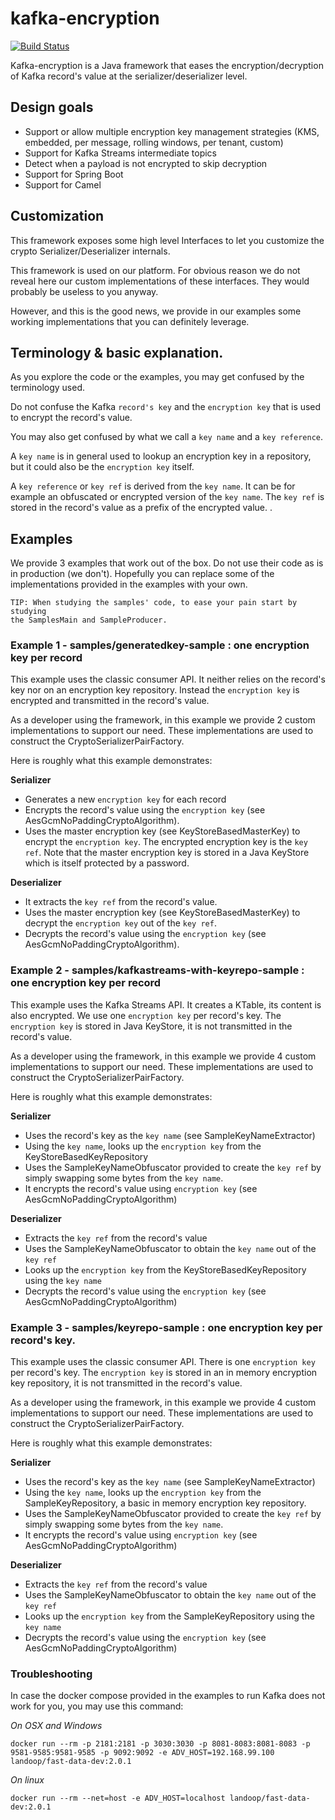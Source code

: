 # kafka-encryption

[![Build Status](https://travis-ci.com/QuickSign/kafka-encryption.svg?branch=master)](https://travis-ci.com/QuickSign/kafka-encryption)

Kafka-encryption is a Java framework that eases the encryption/decryption of Kafka 
record's value at the serializer/deserializer level.

## Design goals

* Support or allow multiple encryption key management strategies (KMS, embedded, per message, rolling windows, per tenant, custom)
* Support for Kafka Streams intermediate topics
* Detect when a payload is not encrypted to skip decryption
* Support for Spring Boot
* Support for Camel

## Customization

This framework exposes some high level Interfaces to let you customize the crypto 
Serializer/Deserializer internals.

This framework is used on our platform. For obvious reason we do not reveal here our custom 
implementations of these interfaces. They would probably be useless to you anyway. 

However, and this is the good news, we provide in our examples some working implementations that 
you can definitely leverage.

## Terminology & basic explanation.

As you explore the code or the examples, you may get confused by the terminology used.

Do not confuse the Kafka `record's key` and the `encryption key` that is used to encrypt the record's value.

You may also get confused by what we call a `key name` and a `key reference`.

A `key name` is in general used to lookup an encryption key in a repository, but it could also be the `encryption key` itself. 

A `key reference` or `key ref` is derived from the `key name`. It can be for example an obfuscated or 
encrypted version of the `key name`. The `key ref` is stored in the record's value as a prefix of the encrypted value. .

## Examples

We provide 3 examples that work out of the box. Do not use their code as is in production (we don't).
Hopefully you can replace some of the implementations provided in the examples with your own.

    TIP: When studying the samples' code, to ease your pain start by studying 
    the SamplesMain and SampleProducer.

### Example 1 - samples/generatedkey-sample : one encryption key per record

This example uses the classic consumer API. It neither relies on the record's key nor on an 
encryption key repository. Instead the `encryption key` is encrypted and transmitted in the record's value. 

As a developer using the framework, in this example we provide 2 custom implementations to support our need.
These implementations are used to construct the CryptoSerializerPairFactory.

Here is roughly what this example demonstrates: 

__Serializer__

* Generates a new `encryption key` for each record
* Encrypts the record's value using the `encryption key` (see AesGcmNoPaddingCryptoAlgorithm).
* Uses the master encryption key (see KeyStoreBasedMasterKey) to encrypt the `encryption key`. The encrypted encryption key is the `key ref`. Note that the master encryption key is stored in a Java KeyStore which is itself protected by a password.

__Deserializer__

* It extracts the `key ref` from the record's value. 
* Uses the master encryption key (see KeyStoreBasedMasterKey) to decrypt the `encryption key` out of the `key ref`.
* Decrypts the record's value using the `encryption key` (see AesGcmNoPaddingCryptoAlgorithm).

### Example 2 - samples/kafkastreams-with-keyrepo-sample : one encryption key per record

This example uses the Kafka Streams API. It creates a KTable, its content is also encrypted.
We use one `encryption key` per record's key.
The `encryption key` is stored in Java KeyStore, it is not transmitted in the record's value. 

As a developer using the framework, in this example we provide 4 custom implementations to support our need.
These implementations are used to construct the CryptoSerializerPairFactory.

Here is roughly what this example demonstrates: 

__Serializer__

* Uses the record's key as the `key name` (see SampleKeyNameExtractor)
* Using the `key name`, looks up the `encryption key` from the KeyStoreBasedKeyRepository  
* Uses the SampleKeyNameObfuscator provided to create the `key ref` by simply swapping some bytes from the `key name`.
* It encrypts the record's value using `encryption key` (see AesGcmNoPaddingCryptoAlgorithm)

__Deserializer__

* Extracts the `key ref` from the record's value
* Uses the SampleKeyNameObfuscator to obtain the `key name` out of the `key ref`
* Looks up the `encryption key` from the KeyStoreBasedKeyRepository using the `key name`   
* Decrypts the record's value using the `encryption key` (see AesGcmNoPaddingCryptoAlgorithm)


### Example 3 - samples/keyrepo-sample : one encryption key per record's key.

This example uses the classic consumer API. There is one `encryption key` per record's key.
The `encryption key` is stored in an in memory encryption key repository, it is not transmitted in
the record's value. 

As a developer using the framework, in this example we provide 4 custom implementations to support our need.
These implementations are used to construct the CryptoSerializerPairFactory.

Here is roughly what this example demonstrates: 

__Serializer__

* Uses the record's key as the `key name` (see SampleKeyNameExtractor)
* Using the `key name`, looks up the `encryption key` from the SampleKeyRepository, a basic in memory encryption key repository.  
* Uses the SampleKeyNameObfuscator provided to create the `key ref` by simply swapping some bytes from the `key name`.
* It encrypts the record's value using `encryption key` (see AesGcmNoPaddingCryptoAlgorithm)

__Deserializer__

* Extracts the `key ref` from the record's value
* Uses the SampleKeyNameObfuscator to obtain the `key name` out of the `key ref`
* Looks up the `encryption key` from the SampleKeyRepository using the `key name`   
* Decrypts the record's value using the `encryption key` (see AesGcmNoPaddingCryptoAlgorithm)

### Troubleshooting

In case the docker compose provided in the examples to run Kafka does not work for you, you may use this command:

*On OSX and Windows*

    docker run --rm -p 2181:2181 -p 3030:3030 -p 8081-8083:8081-8083 -p 9581-9585:9581-9585 -p 9092:9092 -e ADV_HOST=192.168.99.100 landoop/fast-data-dev:2.0.1

*On linux*

    docker run --rm --net=host -e ADV_HOST=localhost landoop/fast-data-dev:2.0.1


